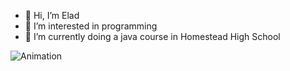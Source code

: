 - 👋 Hi, I’m Elad
- 👀 I’m interested in programming
- 🌱 I’m currently doing a java course in Homestead High School

![Animation](https://github.com/KittyBorgX/KittyBorgX/blob/animation-output/animation.svg)
